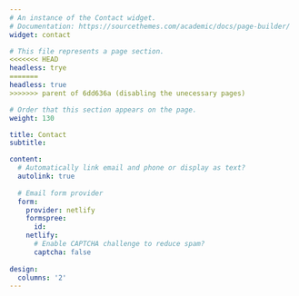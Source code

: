 ```yaml
---
# An instance of the Contact widget.
# Documentation: https://sourcethemes.com/academic/docs/page-builder/
widget: contact

# This file represents a page section.
<<<<<<< HEAD
headless: trye
=======
headless: true
>>>>>>> parent of 6dd636a (disabling the unecessary pages)

# Order that this section appears on the page.
weight: 130

title: Contact
subtitle:

content:
  # Automatically link email and phone or display as text?
  autolink: true
  
  # Email form provider
  form:
    provider: netlify
    formspree:
      id:
    netlify:
      # Enable CAPTCHA challenge to reduce spam?
      captcha: false
  
design:
  columns: '2'
---
```


